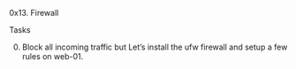 0x13. Firewall

Tasks

0. Block all incoming traffic but
Let’s install the ufw firewall and setup a few rules on web-01.
